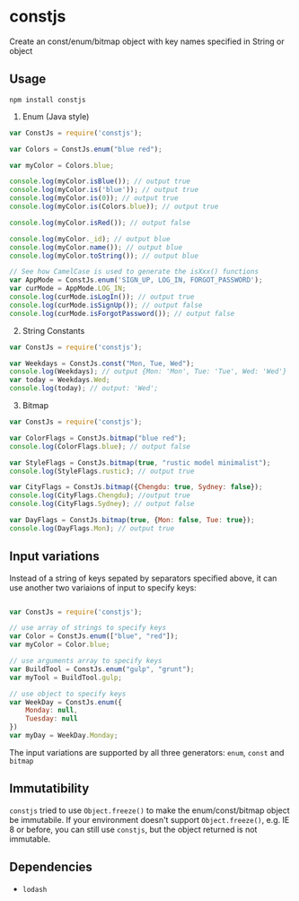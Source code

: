 constjs
========

Create an const/enum/bitmap object with key names specified in String or object

Usage
-----

`npm install constjs`


1. Enum (Java style)

```javascript
var ConstJs = require('constjs');

var Colors = ConstJs.enum("blue red");

var myColor = Colors.blue;

console.log(myColor.isBlue()); // output true
console.log(myColor.is('blue')); // output true
console.log(myColor.is(0)); // output true
console.log(myColor.is(Colors.blue)); // output true

console.log(myColor.isRed()); // output false

console.log(myColor._id); // output blue
console.log(myColor.name()); // output blue
console.log(myColor.toString()); // output blue

// See how CamelCase is used to generate the isXxx() functions
var AppMode = ConstJs.enum('SIGN_UP, LOG_IN, FORGOT_PASSWORD');
var curMode = AppMode.LOG_IN;
console.log(curMode.isLogIn()); // output true
console.log(curMode.isSignUp()); // output false
console.log(curMode.isForgotPassword()); // output false

```

2. String Constants

```javascript
var ConstJs = require('constjs');

var Weekdays = ConstJs.const("Mon, Tue, Wed");
console.log(Weekdays); // output {Mon: 'Mon', Tue: 'Tue', Wed: 'Wed'}
var today = Weekdays.Wed;
console.log(today); // output: 'Wed';
```

3. Bitmap

```javascript
var ConstJs = require('constjs');

var ColorFlags = ConstJs.bitmap("blue red");
console.log(ColorFlags.blue); // output false

var StyleFlags = ConstJs.bitmap(true, "rustic model minimalist");
console.log(StyleFlags.rustic); // output true

var CityFlags = ConstJs.bitmap({Chengdu: true, Sydney: false});
console.log(CityFlags.Chengdu); //output true
console.log(CityFlags.Sydney); // output false

var DayFlags = ConstJs.bitmap(true, {Mon: false, Tue: true});
console.log(DayFlags.Mon); // output true 
```


Input variations
-----------------

Instead of a string of keys sepated by separators specified above, it can use another two variaions of input to specify keys:

```javascript

var ConstJs = require('constjs');

// use array of strings to specify keys
var Color = ConstJs.enum(["blue", "red"]);
var myColor = Color.blue;

// use arguments array to specify keys
var BuildTool = ConstJs.enum("gulp", "grunt");
var myTool = BuildTool.gulp;

// use object to specify keys
var WeekDay = ConstJs.enum({
    Monday: null,
    Tuesday: null
})
var myDay = WeekDay.Monday;
```

The input variations are supported by all three generators: `enum`, `const` and `bitmap`


Immutatibility
---------------

`constjs` tried to use `Object.freeze()` to make the enum/const/bitmap object be immutabile. If your environment doesn't support `Object.freeze()`, e.g. IE 8 or before, you can still use `constjs`, but the object returned is not immutable.

Dependencies
--------------

* `lodash`